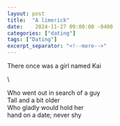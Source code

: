 ```yaml
---
layout: post
title:  "A limerick"
date:    2024-11-27 09:00:00 -0400
categories: ["dating"]
tags: ["Dating"]
excerpt_separator: "<!--more-->"
---
```

There once was a girl named Kai
<!--more-->\
Who went out in search of a guy\
Tall and a bit older\
Who gladly would hold her\
hand on a date; never shy